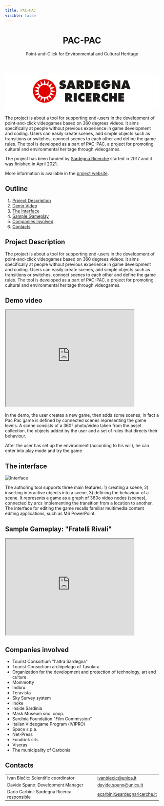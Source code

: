 ```yaml
---
title: PAC-PAC
visible: false
---
```


<div style="text-align: center">
<header>
<h1>PAC-PAC </h1>
<p>Point-and-Click for Environmental and Cultural Heritage</p>
</header>
</div>

![Logo of Sardegna Ricerche](img/sardegna-ricerche.png)

The project is about a tool for supporting end-users in the development of point-and-click videogames based on 360 degrees videos. It aims specifically at people without previous experience in game development and coding. Users can easily create scenes, add simple objects such as transitions or switches, connect scenes to each other and define the game rules. The tool is developed as a part of PAC-PAC, a project for promoting cultural and environmental heritage through videogames.



The project has been funded by [Sardegna Ricerche](https://www.regione.sardegna.it/) started in 
2017 and it was finished in April 2021. 

More information is available in the [project website](https://cg3hci.dmi.unica.it/pacpac-project/).

## Outline
1. [Project Description](#description)
2. [Demo Video](#demo)
3. [The Interface](#interface)
4. [Sample Gameplay](#gameplay)
5. [Companies Involved](#companies)
6. [Contacts](#contacts)

<a id="description"></a>

## Project Description
The project is about a tool for supporting end-users in the development of point-and-click videogames based on 360 degrees videos. It aims specifically at people without previous experience in game development and coding. Users can easily create scenes, add simple objects such as transitions or switches, connect scenes to each other and define the game rules. The tool is developed as a part of PAC-PAC, a project for promoting cultural and environmental heritage through videogames.

<a id="demo"></a>

## Demo video
<iframe width="420" height="315" src="https://www.youtube.com/embed/P13c1-kIt-g"></iframe>

In the demo, the user creates a new game, then adds some scenes; in fact a Pac Pac game is defined by connected scenes representing the game levels. A scene consists of a 360° photo/video taken from the asset collection, the objects added by the user and a set of rules that directs their behaviour.

After the user has set up the environment (according to his will), he can enter into play mode and try the game

<a id="interface"></a>

## The interface
![Interface](https://i.ibb.co/fHknj7j/Cattxzcura.png)

The authoring tool supports three main features: 1) creating a scene, 2) inserting interactive objects into a scene, 3) defining the behaviour of a scene.
It represents a game as a graph of 360o video nodes (scenes), connected by arcs implementing the transition from a location to another. The interface for editing the game recalls familiar multimedia content editing applications, such as MS PowerPoint.

<a id="gameplay"></a>

## Sample Gameplay: "Fratelli Rivali" 
<iframe width="420" height="315" src="https://www.youtube.com/embed/e4XGZwPpgvY&t=630s"></iframe>

<a id="companies"></a>

## Companies involved
+ Tourist Consortium "l'altra Sardegna"
+ Tourist Consortium archipelago of Tavolara
+ Organization for the development and protection of technology, art and culture
+  Mommotty
+ Indòru
+ Teravista
+ Sky Survey system
+ Inoke
+ Inside Sardinia
+ Mask Museum soc. coop.
+ Sardinia Foundation "Film Commission"
+ Italian Videogame Program (IVIPRO)
+ Space s.p.a.
+ Net-Press
+ Foodrink srls
+ Viseras
+ The municipality of  Carbonia

<a id="contacts"></a>

## Contacts

| | |
| ------ | ----------- |
| Ivan Blečić: Scientific coordinator| <ivanblecic@unica.it> |
| Davide Spano: Development Manager | <davide.spano@unica.it> |
| Dario Carbini: Sardegna Ricerca responsible   | <ecarbini@sardegnaricerche.it> |
